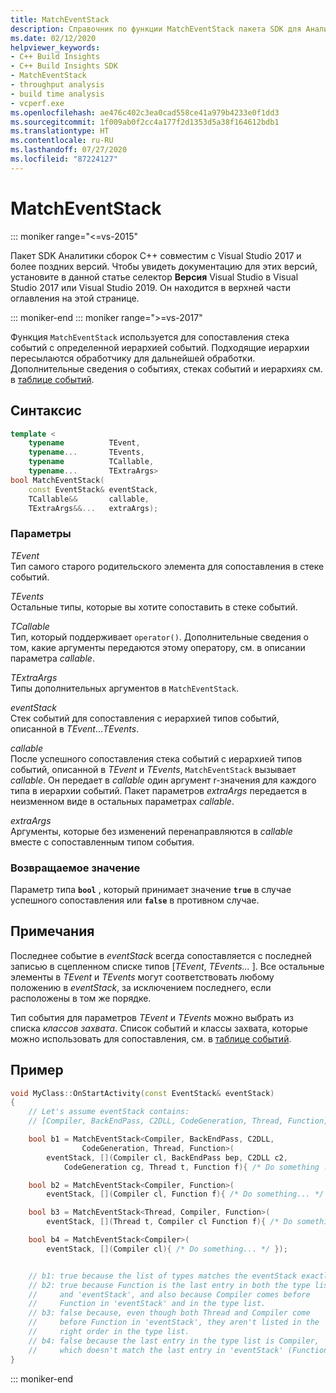 ```yaml
---
title: MatchEventStack
description: Справочник по функции MatchEventStack пакета SDK для Аналитики сборок C++.
ms.date: 02/12/2020
helpviewer_keywords:
- C++ Build Insights
- C++ Build Insights SDK
- MatchEventStack
- throughput analysis
- build time analysis
- vcperf.exe
ms.openlocfilehash: ae476c402c3ea0cad558ce41a979b4233e0f1dd3
ms.sourcegitcommit: 1f009ab0f2cc4a177f2d1353d5a38f164612bdb1
ms.translationtype: HT
ms.contentlocale: ru-RU
ms.lasthandoff: 07/27/2020
ms.locfileid: "87224127"
---
```

# <a name="matcheventstack"></a>MatchEventStack

::: moniker range="<=vs-2015"

Пакет SDK Аналитики сборок С++ совместим с Visual Studio 2017 и более поздних версий. Чтобы увидеть документацию для этих версий, установите в данной статье селектор **Версия** Visual Studio в Visual Studio 2017 или Visual Studio 2019. Он находится в верхней части оглавления на этой странице.

::: moniker-end
::: moniker range=">=vs-2017"

Функция `MatchEventStack` используется для сопоставления стека событий с определенной иерархией событий. Подходящие иерархии пересылаются обработчику для дальнейшей обработки. Дополнительные сведения о событиях, стеках событий и иерархиях см. в [таблице событий](../event-table.md).

## <a name="syntax"></a>Синтаксис

```cpp
template <
    typename          TEvent,
    typename...       TEvents,
    typename          TCallable,
    typename...       TExtraArgs>
bool MatchEventStack(
    const EventStack& eventStack,
    TCallable&&       callable,
    TExtraArgs&&...   extraArgs);
```

### <a name="parameters"></a>Параметры

*TEvent*\
Тип самого старого родительского элемента для сопоставления в стеке событий.

*TEvents*\
Остальные типы, которые вы хотите сопоставить в стеке событий.

*TCallable*\
Тип, который поддерживает `operator()`. Дополнительные сведения о том, какие аргументы передаются этому оператору, см. в описании параметра *callable*.

*TExtraArgs*\
Типы дополнительных аргументов в `MatchEventStack`.

*eventStack*\
Стек событий для сопоставления с иерархией типов событий, описанной в *TEvent*...*TEvents*.

*callable*\
После успешного сопоставления стека событий с иерархией типов событий, описанной в *TEvent* и *TEvents*, `MatchEventStack` вызывает *callable*. Он передает в *callable* один аргумент r-значения для каждого типа в иерархии событий. Пакет параметров *extraArgs* передается в неизменном виде в остальных параметрах *callable*.

*extraArgs*\
Аргументы, которые без изменений перенаправляются в *callable* вместе с сопоставленным типом события.

### <a name="return-value"></a>Возвращаемое значение

Параметр типа **`bool`** , который принимает значение **`true`** в случае успешного сопоставления или **`false`** в противном случае.

## <a name="remarks"></a>Примечания

Последнее событие в *eventStack* всегда сопоставляется с последней записью в сцепленном списке типов \[*TEvent*, *TEvents...* \]. Все остальные элементы в *TEvent* и *TEvents* могут соответствовать любому положению в *eventStack*, за исключением последнего, если расположены в том же порядке.

Тип события для параметров *TEvent* и *TEvents* можно выбрать из списка *классов захвата*. Список событий и классы захвата, которые можно использовать для сопоставления, см. в [таблице событий](../event-table.md).

## <a name="example"></a>Пример

```cpp
void MyClass::OnStartActivity(const EventStack& eventStack)
{
    // Let's assume eventStack contains:
    // [Compiler, BackEndPass, C2DLL, CodeGeneration, Thread, Function]

    bool b1 = MatchEventStack<Compiler, BackEndPass, C2DLL,
                CodeGeneration, Thread, Function>(
        eventStack, [](Compiler cl, BackEndPass bep, C2DLL c2,
            CodeGeneration cg, Thread t, Function f){ /* Do something ... */ });

    bool b2 = MatchEventStack<Compiler, Function>(
        eventStack, [](Compiler cl, Function f){ /* Do something... */ });

    bool b3 = MatchEventStack<Thread, Compiler, Function>(
        eventStack, [](Thread t, Compiler cl Function f){ /* Do something... */ });

    bool b4 = MatchEventStack<Compiler>(
        eventStack, [](Compiler cl){ /* Do something... */ });


    // b1: true because the list of types matches the eventStack exactly.
    // b2: true because Function is the last entry in both the type list
    //     and 'eventStack', and also because Compiler comes before
    //     Function in 'eventStack' and in the type list.
    // b3: false because, even though both Thread and Compiler come
    //     before Function in 'eventStack', they aren't listed in the
    //     right order in the type list.
    // b4: false because the last entry in the type list is Compiler,
    //     which doesn't match the last entry in 'eventStack' (Function).
}
```

::: moniker-end
